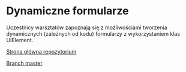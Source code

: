 ﻿# Dynamiczne formularze
    
Uczestnicy warsztatów zapoznają się z możliwościami tworzenia dynamicznych (zależnych od kodu) formularzy z wykorzystaniem klas UIElement.

[Strona główna repozytorium](https://github.com/soneta/GeekOut2018.Workshops/)

[Branch master](https://github.com/soneta/GeekOut2018.Workshops/tree/master)
